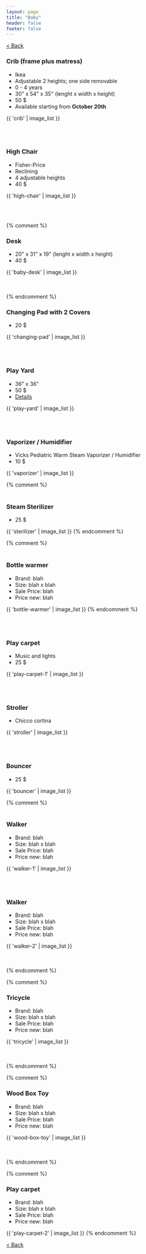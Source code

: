```yaml
---
layout: page
title: "Baby"
header: false
footer: false
---
```

<a href="/sale-house-stuff">< Back</a>

<h3>Crib (frame plus matress)</h3>

* Ikea
* Adjustable 2 heights; one side removable
* 0 - 4 years
* 30" x 54" x 35" (lenght x width x height)
* 50 $
* Available starting from **October 20th**

{{ 'crib' | image_list }}

<br/>
<br/>

<h3>High Chair</h3>

* Fisher-Price
* Reclining
* 4 adjustable heights
* 40 $

{{ 'high-chair' | image_list }}

<br/>
<br/>

{% comment %} 
<h3>Desk</h3>

* 20" x 31" x 19" (lenght x width x height)
* 40 $

{{ 'baby-desk' | image_list }}

<br/>
<br/>
{% endcomment %} 

<h3>Changing Pad with 2 Covers</h3>

* 20 $

{{ 'changing-pad' | image_list }}

<br/>
<br/>

<h3>Play Yard</h3>

* 36" x 36"
* 50 $
* <a href="http://www.amazon.com/Delta-Childrens-Time-Play-Yard/dp/B00DHKEB14/ref=sr_1_236?s=baby-products&ie=UTF8&qid=1406496210&sr=1-236&keywords=baby+play+yards" target="_blank">Details</a>

{{ 'play-yard' | image_list }}

<br/>
<br/>

<h3>Vaporizer / Humidifier</h3>

* Vicks Pediatric Warm Steam Vaporizer / Humidifier
* 10 $

{{ 'vaporizer' | image_list }}

{% comment %} 
<br/>
<br/>

<h3>Steam Sterilizer</h3>

* 25 $

{{ 'sterilizer' | image_list }}
{% endcomment %}

{% comment %} 
<br/>
<br/>

<h3>Bottle warmer</h3>

* Brand: blah
* Size: blah x blah
* Sale Price: blah
* Price new: blah

{{ 'bottle-warmer' | image_list }}
{% endcomment %}

<br/>
<br/>

<h3>Play carpet</h3>

* Music and lights
* 25 $

{{ 'play-carpet-1' | image_list }}

<br/>
<br/>

<h3>Stroller</h3>

* Chicco cortina

{{ 'stroller' | image_list }}

<br/>
<br/>

<h3>Bouncer</h3>

* 25 $

{{ 'bouncer' | image_list }}

{% comment %} 
<br/>
<br/>

<h3>Walker</h3>

* Brand: blah
* Size: blah x blah
* Sale Price: blah
* Price new: blah

{{ 'walker-1' | image_list }}

<br/>
<br/>

<h3>Walker</h3>

* Brand: blah
* Size: blah x blah
* Sale Price: blah
* Price new: blah

{{ 'walker-2' | image_list }}

<br/>
<br/>
{% endcomment %}

{% comment %} 
<h3>Tricycle</h3>

* Brand: blah
* Size: blah x blah
* Sale Price: blah
* Price new: blah

{{ 'tricycle' | image_list }}

<br/>
<br/>
{% endcomment %}

{% comment %} 
<h3>Wood Box Toy</h3>

* Brand: blah
* Size: blah x blah
* Sale Price: blah
* Price new: blah

{{ 'wood-box-toy' | image_list }}

<br/>
<br/>
{% endcomment %}

{% comment %} 
<h3>Play carpet</h3>

* Brand: blah
* Size: blah x blah
* Sale Price: blah
* Price new: blah

{{ 'play-carpet-2' | image_list }}
{% endcomment %}

<a href="/sale-house-stuff">< Back</a>